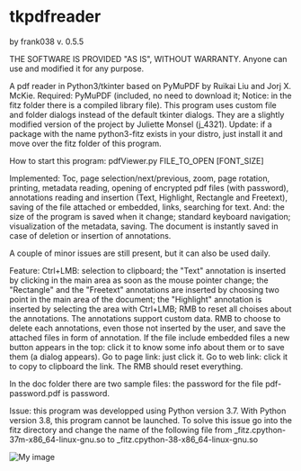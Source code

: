 # tkpdfreader
by frank038
v. 0.5.5

THE SOFTWARE IS PROVIDED "AS IS", WITHOUT WARRANTY. Anyone can use and modified it for any purpose.

A pdf reader in Python3/tkinter based on PyMuPDF by Ruikai Liu and Jorj X. McKie. Required: PyMuPDF (included, no need to download it; Notice: in the fitz folder there is a compiled library file). This program uses custom file and folder dialogs instead of the default tkinter dialogs. They are a slightly modified version of the project by Juliette Monsel (j_4321).
Update: if a package with the name python3-fitz exists in your distro, just install it and move over the fitz folder of this program.

How to start this program: pdfViewer.py FILE_TO_OPEN [FONT_SIZE]

Implemented: Toc, page selection/next/previous, zoom, page rotation, printing, metadata reading, opening of encrypted pdf files (with password), annotations reading and insertion (Text, Highlight, Rectangle and Freetext), saving of the file attached or embedded, links, searching for text. And: the size of the program is saved when it change; standard keyboard navigation; visualization of the metadata, saving.
The document is instantly saved in case of deletion or insertion of annotations.

A couple of minor issues are still present, but it can also be used daily. 

Feature: Ctrl+LMB: selection to clipboard; the "Text" annotation is inserted by clicking in the main area as soon as the mouse pointer change; the "Rectangle" and the "Freetext" annotations are inserted by choosing two point in the main area of the document; the "Highlight" annotation is inserted by selecting the area with Ctrl+LMB; RMB to reset all choises about the annotations. The annotations support custom data. RMB to choose to delete each annotations, even those not inserted by the user, and save the attached files in form of annotation. If the file include embedded files a new button appears in the top: click it to know some info about them or to save them (a dialog appears). Go to page link: just click it. Go to web link: click it to copy to clipboard the link. The RMB should reset everything.

In the doc folder there are two sample files: the password for the file pdf-password.pdf is password.

Issue: this program was developped using Python version 3.7. With Python version 3.8, this program cannot be launched. To solve this issue go into the fitz directory and change the name of the following file 
from
_fitz.cpython-37m-x86_64-linux-gnu.so
to
_fitz.cpython-38-x86_64-linux-gnu.so

![My image](https://github.com/frank038/tkpdfreader/blob/master/img1.png)
